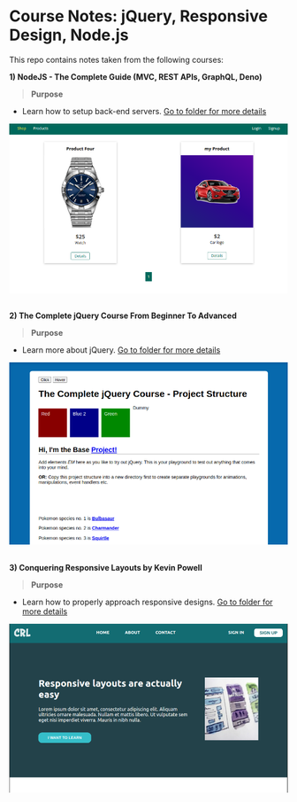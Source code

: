 # Course Notes: jQuery, Responsive Design, Node.js
This repo contains notes taken from the following courses:

**1) NodeJS - The Complete Guide (MVC, REST APIs, GraphQL, Deno)**

>**Purpose**
- Learn how to setup back-end servers. [Go to folder for more details](https://github.com/SheriffKoder/Course--Phase2--jQuery-ResponsiveDesign-NodeJS/tree/main/courses/nodejs)

![screenshot](screenshot3.png)

##
**2) The Complete jQuery Course From Beginner To Advanced**

>**Purpose**
- Learn more about jQuery. [Go to folder for more details](https://github.com/SheriffKoder/Course--Phase2--jQuery-ResponsiveDesign-NodeJS/tree/main/courses/jquery/jq-part1)

![screenshot](screenshot1.png)

##
**3) Conquering Responsive Layouts by Kevin Powell**

>**Purpose**
- Learn how to properly approach responsive designs. [Go to folder for more details](https://github.com/SheriffKoder/Course--Phase2--jQuery-ResponsiveDesign-NodeJS/tree/main/courses/kp_resp)

![screenshot](screenshot2.png)
